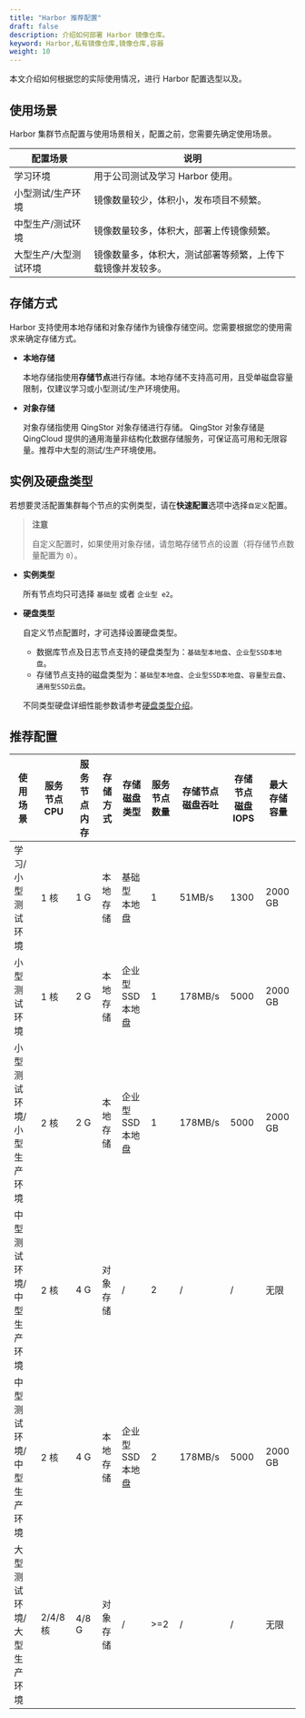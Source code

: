 ```yaml
---
title: "Harbor 推荐配置"
draft: false
description: 介绍如何部署 Harbor 镜像仓库。
keyword: Harbor,私有镜像仓库,镜像仓库,容器
weight: 10
---
```


本文介绍如何根据您的实际使用情况，进行 Harbor 配置选型以及。

## 使用场景

Harbor 集群节点配置与使用场景相关，配置之前，您需要先确定使用场景。

| 配置场景              | 说明                                                       |
| --------------------- | ---------------------------------------------------------- |
| 学习环境              | 用于公司测试及学习 Harbor 使用。                           |
| 小型测试/生产环境     | 镜像数量较少，体积小，发布项目不频繁。                     |
| 中型生产/测试环境     | 镜像数量较多，体积大，部署上传镜像频繁。                   |
| 大型生产/大型测试环境 | 镜像数量多，体积大，测试部署等频繁，上传下载镜像并发较多。 |

## 存储方式

Harbor 支持使用本地存储和对象存储作为镜像存储空间。您需要根据您的使用需求来确定存储方式。

- **本地存储**

  本地存储指使用**存储节点**进行存储。本地存储不支持高可用，且受单磁盘容量限制，仅建议学习或小型测试/生产环境使用。

- **对象存储**

  对象存储指使用 QingStor 对象存储进行存储。 QingStor 对象存储是 QingCloud 提供的通用海量非结构化数据存储服务，可保证高可用和无限容量。推荐中大型的测试/生产环境使用。

## 实例及硬盘类型

若想要灵活配置集群每个节点的实例类型，请在**快速配置**选项中选择`自定义`配置。

> **注意**
>
> 自定义配置时，如果使用对象存储，请忽略存储节点的设置（将存储节点数量配置为 `0`）。

- **实例类型**

  所有节点均只可选择 `基础型` 或者 `企业型 e2`。

- **硬盘类型**

  自定义节点配置时，才可选择设置硬盘类型。

  - 数据库节点及日志节点支持的硬盘类型为：`基础型本地盘`、`企业型SSD本地盘`。
  - 存储节点支持的磁盘类型为：`基础型本地盘`、`企业型SSD本地盘`、`容量型云盘`、`通用型SSD云盘`。

  不同类型硬盘详细性能参数请参考[硬盘类型介绍](../../../../storage/disk/intro/introduction/#硬盘类型)。

  

## 推荐配置



| 使用场景                  | 服务节点CPU | 服务节点内存 | 存储方式 | 存储磁盘类型         | 服务节点数量 | 存储节点磁盘吞吐 | 存储节点磁盘IOPS | 最大存储容量 |
| ------------------------- | ----------- | ------------ | -------- | -------------------- | ------------ | ---------------- | ---------------- | ------------ |
| 学习/小型测试环境         | 1 核        | 1 G          | 本地存储 | 基础型<br/>本地盘    | 1            | 51MB/s           | 1300             | 2000 GB      |
| 小型测试环境              | 1 核        | 2 G          | 本地存储 | 企业型SSD<br/>本地盘 | 1            | 178MB/s          | 5000             | 2000 GB      |
| 小型测试环境/小型生产环境 | 2 核        | 2 G          | 本地存储 | 企业型SSD<br/>本地盘 | 1            | 178MB/s          | 5000             | 2000 GB      |
| 中型测试环境/中型生产环境 | 2 核        | 4 G          | 对象存储 | /                    | 2            | /                | /                | 无限         |
| 中型测试环境/中型生产环境 | 2 核        | 4 G          | 本地存储 | 企业型SSD<br/>本地盘 | 2            | 178MB/s          | 5000             | 2000 GB      |
| 大型测试环境/大型生产环境 | 2/4/8 核    | 4/8 G        | 对象存储 | /                    | >=2          | /                | /                | 无限         |

